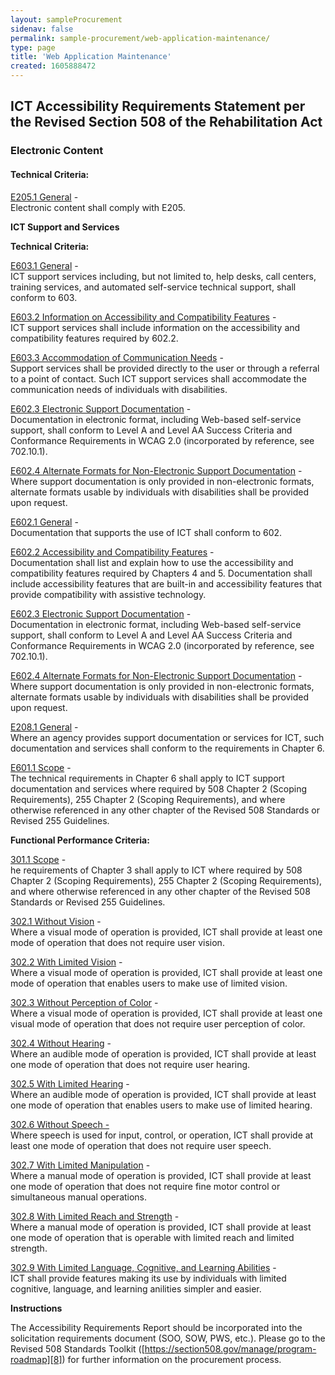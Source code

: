 ```yaml
---
layout: sampleProcurement 
sidenav: false 
permalink: sample-procurement/web-application-maintenance/
type: page
title: 'Web Application Maintenance'
created: 1605888472
---
```


## ICT Accessibility Requirements Statement per the Revised Section 508 of the Rehabilitation Act

### Electronic Content

#### Technical Criteria:

[E205.1 General][1] -  
Electronic content shall comply with E205.

  


**ICT Support and Services**

**Technical Criteria:**

[E603.1 General][2] -  
ICT support services including, but not limited to, help desks, call centers, training services, and automated self-service technical support, shall conform to 603.

[E603.2 Information on Accessibility and Compatibility Features][2] -  
ICT support services shall include information on the accessibility and compatibility features required by 602.2.

[E603.3 Accommodation of Communication Needs][2] -  
Support services shall be provided directly to the user or through a referral to a point of contact. Such ICT support services shall accommodate the communication needs of individuals with disabilities.

[E602.3 Electronic Support Documentation][4] -  
Documentation in electronic format, including Web-based self-service support, shall conform to Level A and Level AA Success Criteria and Conformance Requirements in WCAG 2.0 (incorporated by reference, see 702.10.1).

[E602.4 Alternate Formats for Non-Electronic Support Documentation][3] -  
Where support documentation is only provided in non-electronic formats, alternate formats usable by individuals with disabilities shall be provided upon request.

[E602.1 General][4] -  
Documentation that supports the use of ICT shall conform to 602.

[E602.2 Accessibility and Compatibility Features][4] -  
Documentation shall list and explain how to use the accessibility and compatibility features required by Chapters 4 and 5. Documentation shall include accessibility features that are built-in and accessibility features that provide compatibility with assistive technology.

[E602.3 Electronic Support Documentation][4] -  
Documentation in electronic format, including Web-based self-service support, shall conform to Level A and Level AA Success Criteria and Conformance Requirements in WCAG 2.0 (incorporated by reference, see 702.10.1).

[E602.4 Alternate Formats for Non-Electronic Support Documentation][3] -  
Where support documentation is only provided in non-electronic formats, alternate formats usable by individuals with disabilities shall be provided upon request.

[E208.1 General][5] -  
Where an agency provides support documentation or services for ICT, such documentation and services shall conform to the requirements in Chapter 6.

[E601.1 Scope][5] -  
The technical requirements in Chapter 6 shall apply to ICT support documentation and services where required by 508 Chapter 2 (Scoping Requirements), 255 Chapter 2 (Scoping Requirements), and where otherwise referenced in any other chapter of the Revised 508 Standards or Revised 255 Guidelines.

  


**Functional Performance Criteria:**

[301.1 Scope][6] -  
he requirements of Chapter 3 shall apply to ICT where required by 508 Chapter 2 (Scoping Requirements), 255 Chapter 2 (Scoping Requirements), and where otherwise referenced in any other chapter of the Revised 508 Standards or Revised 255 Guidelines.

[302.1 Without Vision][7] -  
Where a visual mode of operation is provided, ICT shall provide at least one mode of operation that does not require user vision.

[302.2 With Limited Vision][7] -  
Where a visual mode of operation is provided, ICT shall provide at least one mode of operation that enables users to make use of limited vision.

[302.3 Without Perception of Color][7] -  
Where a visual mode of operation is provided, ICT shall provide at least one visual mode of operation that does not require user perception of color.

[302.4 Without Hearing][7] -  
Where an audible mode of operation is provided, ICT shall provide at least one mode of operation that does not require user hearing.

[302.5 With Limited Hearing][7] -  
Where an audible mode of operation is provided, ICT shall provide at least one mode of operation that enables users to make use of limited hearing.

[302.6 Without Speech -][7]  
Where speech is used for input, control, or operation, ICT shall provide at least one mode of operation that does not require user speech.

[302.7 With Limited Manipulation][7] -  
Where a manual mode of operation is provided, ICT shall provide at least one mode of operation that does not require fine motor control or simultaneous manual operations.

[302.8 With Limited Reach and Strength][7] -  
Where a manual mode of operation is provided, ICT shall provide at least one mode of operation that is operable with limited reach and limited strength.

[302.9 With Limited Language, Cognitive, and Learning Abilities][7] -  
ICT shall provide features making its use by individuals with limited cognitive, language, and learning anilities simpler and easier.

  


**Instructions**

The Accessibility Requirements Report should be incorporated into the solicitation requirements document (SOO, SOW, PWS, etc.). Please go to the Revised 508 Standards Toolkit ([https://section508.gov/manage/program-roadmap][8]) for further information on the procurement process.

 [1]: {{site.baseurl}}/ict-accessibility#e205_1_general
 [2]: {{site.baseurl}}/ict-accessibility#e603_1__e603_2__e603_3
 [3]: {{site.baseurl}}/ict-accessibility#e602_3__e602_4
 [4]: {{site.baseurl}}/ict-accessibility#e602_1_general
 [5]: {{site.baseurl}}/ict-accessibility#e208_1_general
 [6]: {{site.baseurl}}/ict-accessibility#e301_1
 [7]: {{site.baseurl}}/ict-accessibility#e302_1
 [8]: {{site.baseurl}}/manage/program-roadmap